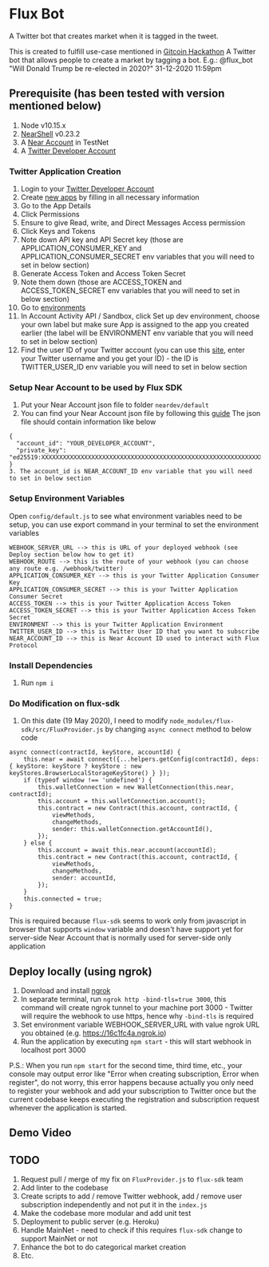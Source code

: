 # Flux Bot
A Twitter bot that creates market when it is tagged in the tweet.

This is created to fulfill use-case mentioned in [Gitcoin Hackathon](https://gitcoin.co/issue/nearprotocol/ready-layer-one-hackathon/8/4311)
A Twitter bot that allows people to create a market by tagging a bot. E.g.: @flux_bot "Will Donald Trump be re-elected in 2020?" 31-12-2020 11:59pm

## Prerequisite (has been tested with version mentioned below)
1. Node v10.15.x
2. [NearShell](https://docs.near.org/docs/development/near-clitool) v0.23.2
3. A [Near Account](https://docs.near.org/docs/local-setup/create-account) in TestNet
4. A [Twitter Developer Account](https://developer.twitter.com/en)

### Twitter Application Creation
1. Login to your [Twitter Developer Account](https://developer.twitter.com/en)
2. Create [new apps](https://developer.twitter.com/en/apps) by filling in all necessary information
3. Go to the App Details
4. Click Permissions
5. Ensure to give Read, write, and Direct Messages Access permission
6. Click Keys and Tokens
7. Note down API key and API Secret key (those are APPLICATION_CONSUMER_KEY and APPLICATION_CONSUMER_SECRET env variables that you will need to set in below section)
8. Generate Access Token and Access Token Secret
9. Note them down (those are ACCESS_TOKEN and ACCESS_TOKEN_SECRET env variables that you will need to set in below section)
10. Go to [environments](https://developer.twitter.com/en/account/environments)
11. In Account Activity API / Sandbox, click Set up dev environment, choose your own label but make sure App is assigned to the app you created earlier (the label will be ENVIRONMENT env variable that you will need to set in below section)
12. Find the user ID of your Twitter account (you can use this [site](https://codeofaninja.com/tools/find-twitter-id), enter your Twitter username and you get your ID) - the ID is TWITTER_USER_ID env variable you will need to set in below section

### Setup Near Account to be used by Flux SDK
1. Put your Near Account json file to folder `neardev/default`
2. You can find your Near Account json file by following this [guide](https://docs.near.org/docs/roles/developer/examples/near-api-js/guides#authenticating-with-near-shell)
The json file should contain information like below
```
{
  "account_id": "YOUR_DEVELOPER_ACCOUNT",
  "private_key": "ed25519:XXXXXXXXXXXXXXXXXXXXXXXXXXXXXXXXXXXXXXXXXXXXXXXXXXXXXXXXXXXXXXXXXXXXXXXXXXXXXXXXXXXXXXXX"
}
3. The account_id is NEAR_ACCOUNT_ID env variable that you will need to set in below section
```

### Setup Environment Variables
Open `config/default.js` to see what environment variables need to be setup, you can use export command in your terminal to set the environment variables

```
WEBHOOK_SERVER_URL --> this is URL of your deployed webhook (see Deploy section below how to get it)
WEBHOOK_ROUTE --> this is the route of your webhook (you can choose any route e.g. /webhook/twitter)
APPLICATION_CONSUMER_KEY --> this is your Twitter Application Consumer Key
APPLICATION_CONSUMER_SECRET --> this is your Twitter Application Consumer Secret
ACCESS_TOKEN --> this is your Twitter Application Access Token
ACCESS_TOKEN_SECRET --> this is your Twitter Application Access Token Secret
ENVIRONMENT --> this is your Twitter Application Environment
TWITTER_USER_ID --> this is Twitter User ID that you want to subscribe
NEAR_ACCOUNT_ID --> this is Near Account ID used to interact with Flux Protocol
```
### Install Dependencies
1. Run `npm i`

### Do Modification on flux-sdk
1. On this date (19 May 2020), I need to modify `node_modules/flux-sdk/src/FluxProvider.js` by changing `async connect` method to below code
```
async connect(contractId, keyStore, accountId) {
    this.near = await connect({...helpers.getConfig(contractId), deps: { keyStore: keyStore ? keyStore : new keyStores.BrowserLocalStorageKeyStore() } });
    if (typeof window !== 'undefined') {
        this.walletConnection = new WalletConnection(this.near, contractId);
        this.account = this.walletConnection.account();
        this.contract = new Contract(this.account, contractId, {
            viewMethods,
            changeMethods,
            sender: this.walletConnection.getAccountId(),
        });
    } else {
        this.account = await this.near.account(accountId);
        this.contract = new Contract(this.account, contractId, {
            viewMethods,
            changeMethods,
            sender: accountId,
        });
    }
    this.connected = true;
}
```
This is required because `flux-sdk` seems to work only from javascript in browser that supports `window` variable and doesn't have support yet for server-side Near Account that is normally used for server-side only application

## Deploy locally (using ngrok)
1. Download and install [ngrok](https://ngrok.com/download)
2. In separate terminal, run `ngrok http -bind-tls=true 3000`, this command will create ngrok tunnel to your machine port 3000 - Twitter will require the webhook to use https, hence why `-bind-tls` is required
3. Set environment variable WEBHOOK_SERVER_URL with value ngrok URL you obtained (e.g. https://16c1fc4a.ngrok.io)
4. Run the application by executing `npm start` - this will start webhook in localhost port 3000

P.S.: When you run `npm start` for the second time, third time, etc., your console may output error like "Error when creating subscription, Error when register", do not worry, this error happens because actually you only need to register your webhook and add your subscription to Twitter once but the current codebase keeps executing the registration and subscription request whenever the application is started.

## Demo Video


## TODO
1. Request pull / merge of my fix on `FluxProvider.js` to `flux-sdk` team
2. Add linter to the codebase
3. Create scripts to add / remove Twitter webhook, add / remove user subscription independently and not put it in the `index.js`
4. Make the codebase more modular and add unit test
5. Deployment to public server (e.g. Heroku)
6. Handle MainNet - need to check if this requires `flux-sdk` change to support MainNet or not
7. Enhance the bot to do categorical market creation
8. Etc.

